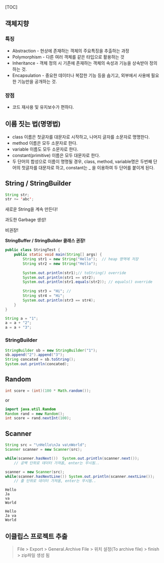 [TOC]

## 객체지향 

### 특징

- Abstraction - 현상에 존재하는 객체의 주요특징을 추출하는 과정
- Polymorphism - 다른 여러 객체를 같은 타입으로 활용하는 것
- Inheritance - 객체 정의 시 기존에 존재하는 객체의 속성과 기능을 상속받아 정의하는 것.
- Encapsulation - 중요한 데이터나 복잡한 기능 등을 숨기고, 외부에서 사용에 필요한 기능만을 공개하는 것.

### 장점

- 코드 재사용 및 유지보수가 편하다.



## 이름 짓는 법(명명법)

- class 이름은 첫글자를 대문자로 시작하고, 나머지 글자를 소문자로 명명한다.
- method 이름은 모두 소문자로 한다.
- variable 이름도 모두 소문자로 한다.
- constant(primitive) 이름은 모두 대문자로 한다.
- 두 단어의 합성으로 이름이 명명될 경우, class, method, variable명은 두번째 단어의 첫글자를 대문자로 하고,  constant는 _ 을 이용하여 두 단어를 붙이게 된다.

 

## String / StringBuilder

```java
String str;
str += 'abc';
```

새로운 String을 계속 만든다!

과도한 Garbage 생성!

비권장!

**StringBuffer / StringBuilder 클래스 권장!**

```java
public class StringTest {
	public static void main(String[] args) {
		String str1 = new String("Hello");	// heap 영역에 저장
		String str2 = new String("Hello");
		
		System.out.println(str1);// toString() override
		System.out.println(str1 == str2);
		System.out.println(str1.equals(str2)); // equals() override
		
		String str3 = "Hi";	//
		String str4 = "Hi";
		System.out.println(str3 == str4);
	}
}
```

```java
String a = "1";
a = a + "2";
a = a + "3";
```

### StringBuilder

```java
StringBuilder sb = new StringBuilder("1");
sb.append("2").append("3");
String concated = sb.toString();
System.out.println(concated);
```

## Random

```java
int score = (int)(100 * Math.random());
```

or

```java
import java.util.Random
Random rand = new Random();
int score = rand.nextInt(100);

```



## Scanner

```java
String src = "\nHello\nJa va\nWorld";
Scanner scanner = new Scanner(src);

while(scanner.hasNext())  System.out.println(scanner.next());
    // 공백 단위로 데이터 가져옴, enter는 무시됨..

scanner = new Scanner(src);
while(scanner.hasNextLine()) System.out.println(scanner.nextLine());
    // 줄 단위로 데이터 가져옴, enter는 무시됨..
```

```
Hello
Ja
va
World

Hello
Ja va
World
```



## 이클립스 프로젝트 추출

> File > Export > General.Archive File > 위치 설정(To archive file) > finish > zip파일 생성 됨